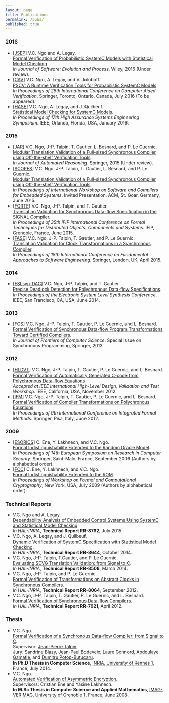 ```yaml
---
layout: page
title: Publications
permalink: /pubs/
published: true
---
```


### 2016
- [[JSEP](http://channgo2203.github.io/pdfs/jsep16.pdf)] V.C. Ngo and A. Legay.   
[Formal Verification of Probabilistic SystemC Models with Statistical Model Checking](http://channgo2203.github.io/pdfs/jsep16.pdf).  
_In Journal of Software: Evolution and Process_. Wiley, 2016 (Under review).
- [[CAV](http://channgo2203.github.io/pdfs/cav16.pdf)] V.C. Ngo, A. Legay, and V. Joloboff.  
[PSCV: A Runtime Verification Tools for Probabilistic SystemC Models](http://channgo2203.github.io/pdfs/cav16.pdf).  
_In Proceedings of 28th International Conference on Computer Aided Verification_. Springer, Toronto, Ontario, Canada, July 2016 (To be appeared).
- [[HASE](http://channgo2203.github.io/pdfs/hase16.pdf)] V.C. Ngo, A. Legay, and J. Quilbeuf.  
[Statistical Model Checking for SystemC Models](http://channgo2203.github.io/pdfs/hase16.pdf).  
_In Proceedings of 17th High Assurance Systems Engineering Symposium_. IEEE, Orlando, Florida, USA, January 2016.

### 2015
- [[JAR](http://channgo2203.github.io/pdfs/jar15.pdf)] V.C. Ngo, J-P. Talpin, T. Gautier, L. Besnard, and P. Le Guernic.  
[Modular Translation Validation of a Full-sized Synchronous Compiler using Off-the-shelf Verification Tools](http://channgo2203.github.io/pdfs/jar15.pdf).  
_In Journal of Automated Reasoning_. Springer, 2015 (Under review).
- [[SCOPES](http://channgo2203.github.io/pdfs/scopes15.pdf)] V.C. Ngo, J-P. Talpin, T. Gautier, L. Besnard, and P. Le Guernic.  
[Modular Translation Validation of a Full-sized Synchronous Compiler using Off-the-shelf Verification Tools](http://channgo2203.github.io/pdfs/scopes15.pdf).  
_In Proceedings of International Workshop on Software and Compilers for Embedded Systems_, Invited Presentation. ACM, St. Goar, Germany, June 2015.
- [[FORTE](http://channgo2203.github.io/pdfs/forte15.pdf)] V.C. Ngo, J-P. Talpin, and T. Gautier.  
[Translation Validation for Synchronous Data-flow Specification in the SIGNAL Compiler](http://channgo2203.github.io/pdfs/forte15.pdf).  
_In Proceedings of 35th IFIP International Conference on Formal Techniques for Distributed Objects, Components and Systems_. IFIP, Grenoble, France, June 2015.
- [[FASE](http://channgo2203.github.io/pdfs/fase15.pdf)] V.C. Ngo, J-P. Talpin, T. Gautier, and P. Le Guernic.  
[Translation Validation for Clock Transformations in a Synchronous Compiler](http://channgo2203.github.io/pdfs/fase15.pdf).  
_In Proceedings of 18th International Conference on Fundamental Approaches to Software Engineering_. Springer, London, UK, April 2015.

### 2014
- [[ESLsyn-DAC](http://channgo2203.github.io/pdfs/eslsyn14.pdf)] V.C. Ngo, J-P. Talpin, and T. Gautier.  
[Precise Deadlock Detection for Polychronous Data-flow Specifications](http://channgo2203.github.io/pdfs/eslsyn14.pdf).  
_In Proceedings of the Electronic System Level Synthesis Conference_. IEEE, San Francisco, CA, USA, June 2014.

### 2013
- [[FCS](http://channgo2203.github.io/pdfs/fcs13.pdf)] V.C. Ngo, J-P. Talpin, T. Gautier, P. Le Guernic, and L. Besnard.  
[Formal Verification of Synchronous Data-flow Program Transformations Toward Certified Compilers](http://channgo2203.github.io/pdfs/fcs13.pdf).  
_In Journal of Frontiers of Computer Science_. Special Issue on Synchronous Programming, Springer, 2013.

### 2012
- [[HLDVT](http://channgo2203.github.io/pdfs/hldvt12.pdf)] V.C. Ngo, J-P. Talpin, T. Gautier, P. Le Guernic, and L. Besnard.  
[Formal Verification of Automatically Generated C-code from Polychronous Data-flow Equations](http://channgo2203.github.io/pdfs/hldvt12.pdf).  
_Accepted at IEEE International High-Level Design, Validation and Test Workshop_. IEEE, California, USA, November 2012.
- [[IFM](http://channgo2203.github.io/pdfs/ifm12.pdf)] V.C. Ngo, J-P. Talpin, T. Gautier, P. Le Guernic,  and L. Besnard.  
[Formal Verification of Compiler Transformations on Polychronous Equations](http://channgo2203.github.io/pdfs/ifm12.pdf).  
_In Proceedings of 9th International Conference on Integrated Formal Methods_. Springer, Pisa, Italy, June 2012. 

### 2009
- [[ESORICS](http://channgo2203.github.io/pdfs/esorics09.pdf)] C. Ene, Y. Lakhnech, and V.C. Ngo.  
[Formal Indistinguishability Extended to the Random Oracle Model](http://channgo2203.github.io/pdfs/esorics09.pdf).  
_In Proceedings of 14th European Symposium on Research in Computer Security_. Springer, Saint-Malo, France, September 2009 (Authors by alphabetical order).
- [[FCC](http://channgo2203.github.io/pdfs/fcc09.pdf)] C. Ene, Y. Lakhnech, and V.C. Ngo.  
[Formal Indistinguishability Extended to the ROM](http://channgo2203.github.io/pdfs/fcc09.pdf).  
_In Proceedings of Workshop on Formal and Computational Cryptography_, New York, USA, July 2009 (Authors by alphabetical order).

### Technical Reports
- V.C. Ngo and A. Legay.  
[Dependability Analysis of Embedded Control Systems Using SystemC and Statistical Model Checking](https://hal.archives-ouvertes.fr/hal-01180996).  
_In HAL-INRIA_, **Technical Report RR-8762**, July 2015.
- V.C. Ngo, A. Legay, and J. Quilbeuf.  
[Dynamic Verification of SystemC Specification with Statistical Model Checking](https://hal.inria.fr/hal-01089742).  
_In HAL-INRIA_, **Technical Report RR-8644**, October 2014.
- V.C. Ngo, J-P. Talpin, T.Gautier, and P. Le Guernic.  
[Evaluating SDVG Translation Validation: from Signal to C](http://hal.inria.fr/hal-00962430).  
_In HAL-INRIA_, **Technical Report RR-8508**, March 2014.
- V.C. Ngo, J-P. Talpin, and P. Le Guernic.  
[Formal Verification of Transformations on Abstract Clocks in Synchronous Compilers](http://hal.inria.fr/hal-00730926).  
_In HAL-INRIA_, **Technical Report RR-8064**, September 2012.
- V.C. Ngo, J-P. Talpin, T. Gautier, P. Le Guernic, and L. Besnard.  
[Formal Verification of Synchronous Data-flow Compilers](http://hal.inria.fr/hal-00685633).  
_In HAL-INRIA_, **Technical Report RR-7921**, April 2012.

### Thesis
- V.C. Ngo.  
[Formal Verification of a Synchronous Data-flow Compiler: from Signal to C](https://ecm.univ-rennes1.fr/nuxeo/site/esupversions/e10492b5-206a-42fa-b643-e752dac5a750).  
Supervisor: [Jean-Pierre Talpin](http://www.irisa.fr/prive/talpin/),  
Jury: [Sandrine Blazy](http://www.irisa.fr/celtique/blazy/), [Jean-Paul Bodeveix](https://www.irit.fr/~Jean-Paul.Bodeveix/), [Laure Gonnord](http://laure.gonnord.org/pro/), [Abdoulaye Gamatie](http://www.lirmm.fr/~gamatie/), and [Dumitru Potop-Butucaru](https://who.rocq.inria.fr/Dumitru.Potop_Butucaru/).  
**In Ph.D Thesis in Computer Science**, [INRIA](http://www.inria.fr/en/), [University of Rennes 1](https://www.univ-rennes1.fr/english/), France, July 2014.
- V.C. Ngo.  
[Automated Verification of Asymmetric Encryption](http://channgo2203.github.io/pdfs/ujf.pdf).  
Supervisors: Cristian Ene and Yasine Lakhnech.  
**In M.Sc Thesis in Computer Science and Applied Mathematics**, [IMAG-VERIMAG](http://www-verimag.imag.fr), [University of Grenoble 1](https://www.ujf-grenoble.fr/?language=en), France, June 2008.
